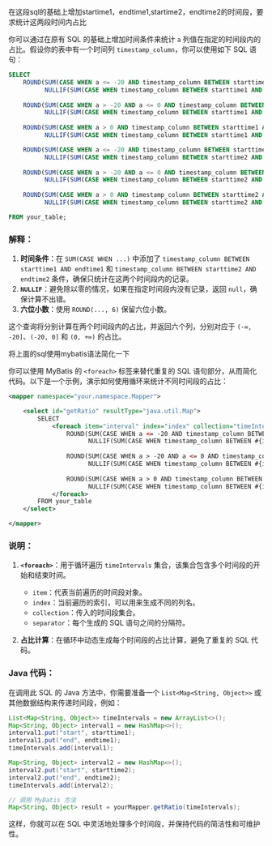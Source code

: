 在这段sql的基础上增加startime1，endtime1,startime2，endtime2的时间段，要求统计这两段时间内占比


你可以通过在原有 SQL 的基础上增加时间条件来统计 `a` 列值在指定的时间段内的占比。假设你的表中有一个时间列 `timestamp_column`，你可以使用如下 SQL 语句：

```sql
SELECT
    ROUND(SUM(CASE WHEN a <= -20 AND timestamp_column BETWEEN starttime1 AND endtime1 THEN 1 ELSE 0 END) / 
          NULLIF(SUM(CASE WHEN timestamp_column BETWEEN starttime1 AND endtime1 THEN 1 ELSE 0 END), 0) * 100, 6) AS ratio_negative_20_time1,
    
    ROUND(SUM(CASE WHEN a > -20 AND a <= 0 AND timestamp_column BETWEEN starttime1 AND endtime1 THEN 1 ELSE 0 END) / 
          NULLIF(SUM(CASE WHEN timestamp_column BETWEEN starttime1 AND endtime1 THEN 1 ELSE 0 END), 0) * 100, 6) AS ratio_negative_to_zero_time1,
    
    ROUND(SUM(CASE WHEN a > 0 AND timestamp_column BETWEEN starttime1 AND endtime1 THEN 1 ELSE 0 END) / 
          NULLIF(SUM(CASE WHEN timestamp_column BETWEEN starttime1 AND endtime1 THEN 1 ELSE 0 END), 0) * 100, 6) AS ratio_positive_time1,

    ROUND(SUM(CASE WHEN a <= -20 AND timestamp_column BETWEEN starttime2 AND endtime2 THEN 1 ELSE 0 END) / 
          NULLIF(SUM(CASE WHEN timestamp_column BETWEEN starttime2 AND endtime2 THEN 1 ELSE 0 END), 0) * 100, 6) AS ratio_negative_20_time2,
    
    ROUND(SUM(CASE WHEN a > -20 AND a <= 0 AND timestamp_column BETWEEN starttime2 AND endtime2 THEN 1 ELSE 0 END) / 
          NULLIF(SUM(CASE WHEN timestamp_column BETWEEN starttime2 AND endtime2 THEN 1 ELSE 0 END), 0) * 100, 6) AS ratio_negative_to_zero_time2,
    
    ROUND(SUM(CASE WHEN a > 0 AND timestamp_column BETWEEN starttime2 AND endtime2 THEN 1 ELSE 0 END) / 
          NULLIF(SUM(CASE WHEN timestamp_column BETWEEN starttime2 AND endtime2 THEN 1 ELSE 0 END), 0) * 100, 6) AS ratio_positive_time2

FROM your_table;
```

### 解释：
1. **时间条件**：在 `SUM(CASE WHEN ...)` 中添加了 `timestamp_column BETWEEN starttime1 AND endtime1` 和 `timestamp_column BETWEEN starttime2 AND endtime2` 条件，确保只统计在这两个时间段内的记录。
2. **`NULLIF`**：避免除以零的情况，如果在指定时间段内没有记录，返回 `null`，确保计算不出错。
3. **六位小数**：使用 `ROUND(..., 6)` 保留六位小数。

这个查询将分别计算在两个时间段内的占比，并返回六个列，分别对应于 `(-∞, -20]`、`(-20, 0]` 和 `(0, +∞)` 的占比。



将上面的sql使用mybatis语法简化一下


你可以使用 MyBatis 的 `<foreach>` 标签来替代重复的 SQL 语句部分，从而简化代码。以下是一个示例，演示如何使用循环来统计不同时间段的占比：

```xml
<mapper namespace="your.namespace.Mapper">

    <select id="getRatio" resultType="java.util.Map">
        SELECT
            <foreach item="interval" index="index" collection="timeIntervals" separator=",">
                ROUND(SUM(CASE WHEN a <= -20 AND timestamp_column BETWEEN #{interval.start} AND #{interval.end} THEN 1 ELSE 0 END) / 
                      NULLIF(SUM(CASE WHEN timestamp_column BETWEEN #{interval.start} AND #{interval.end} THEN 1 ELSE 0 END), 0) * 100, 6) AS ratio_negative_20_time${index + 1},
                
                ROUND(SUM(CASE WHEN a > -20 AND a <= 0 AND timestamp_column BETWEEN #{interval.start} AND #{interval.end} THEN 1 ELSE 0 END) / 
                      NULLIF(SUM(CASE WHEN timestamp_column BETWEEN #{interval.start} AND #{interval.end} THEN 1 ELSE 0 END), 0) * 100, 6) AS ratio_negative_to_zero_time${index + 1},
                
                ROUND(SUM(CASE WHEN a > 0 AND timestamp_column BETWEEN #{interval.start} AND #{interval.end} THEN 1 ELSE 0 END) / 
                      NULLIF(SUM(CASE WHEN timestamp_column BETWEEN #{interval.start} AND #{interval.end} THEN 1 ELSE 0 END), 0) * 100, 6) AS ratio_positive_time${index + 1}
            </foreach>
        FROM your_table
    </select>

</mapper>
```

### 说明：
1. **`<foreach>`**：用于循环遍历 `timeIntervals` 集合，该集合包含多个时间段的开始和结束时间。
    - `item`：代表当前遍历的时间段对象。
    - `index`：当前遍历的索引，可以用来生成不同的列名。
    - `collection`：传入的时间段集合。
    - `separator`：每个生成的 SQL 语句之间的分隔符。

2. **占比计算**：在循环中动态生成每个时间段的占比计算，避免了重复的 SQL 代码。

### Java 代码：
在调用此 SQL 的 Java 方法中，你需要准备一个 `List<Map<String, Object>>` 或其他数据结构来传递时间段，例如：

```java
List<Map<String, Object>> timeIntervals = new ArrayList<>();
Map<String, Object> interval1 = new HashMap<>();
interval1.put("start", starttime1);
interval1.put("end", endtime1);
timeIntervals.add(interval1);

Map<String, Object> interval2 = new HashMap<>();
interval2.put("start", starttime2);
interval2.put("end", endtime2);
timeIntervals.add(interval2);

// 调用 MyBatis 方法
Map<String, Object> result = yourMapper.getRatio(timeIntervals);
```

这样，你就可以在 SQL 中灵活地处理多个时间段，并保持代码的简洁性和可维护性。